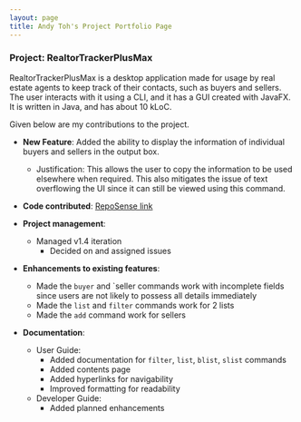 ```yaml
---
layout: page
title: Andy Toh's Project Portfolio Page
---
```


### Project: RealtorTrackerPlusMax

RealtorTrackerPlusMax is a desktop application made for usage by real estate agents to keep track of their
contacts, such as buyers and sellers.
The user interacts with it using a CLI, and it has a GUI created with JavaFX. It is written in Java,
and has about 10 kLoC.

Given below are my contributions to the project.

* **New Feature**: Added the ability to display the information of individual buyers and sellers in the output box.
  * Justification: This allows the user to copy the information to be used elsewhere when required. This also mitigates the issue of text overflowing the UI since it can still be viewed using this command.

* **Code contributed**: [RepoSense link](https://nus-cs2103-ay2324s1.github.io/tp-dashboard/?search=andytoh1&sort=groupTitle&sortWithin=title&timeframe=commit&mergegroup=&groupSelect=groupByRepos&breakdown=true&checkedFileTypes=docs~functional-code~test-code&since=2023-09-22&tabOpen=true&tabType=authorship&zFR=false&tabAuthor=andytoh1&tabRepo=AY2324S1-CS2103T-F11-3%2Ftp%5Bmaster%5D&authorshipIsMergeGroup=false&authorshipFileTypes=docs~functional-code~test-code&authorshipIsBinaryFileTypeChecked=false&authorshipIsIgnoredFilesChecked=false)

* **Project management**:
  * Managed v1.4 iteration
    * Decided on and assigned issues

* **Enhancements to existing features**:
  * Made the `buyer` and `seller commands work with incomplete fields since users are not likely to possess all details immediately
  * Made the `list` and `filter` commands work for 2 lists
  * Made the `add` command work for sellers

* **Documentation**:
  * User Guide:
    * Added documentation for `filter`, `list`, `blist`, `slist` commands
    * Added contents page
    * Added hyperlinks for navigability
    * Improved formatting for readability
  * Developer Guide:
    * Added planned enhancements




